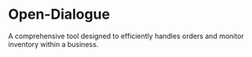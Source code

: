 # Open-Dialogue
A comprehensive tool designed to efficiently handles orders and monitor inventory within a business. 

